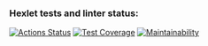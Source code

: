 ### Hexlet tests and linter status:
[![Actions Status](https://github.com/Vlangf/frontend-project-lvl2/workflows/hexlet-check/badge.svg)](https://github.com/Vlangf/frontend-project-lvl2/actions)
[![Test Coverage](https://api.codeclimate.com/v1/badges/5c5aba32d3018c9e7680/test_coverage)](https://codeclimate.com/github/Vlangf/frontend-project-lvl2/test_coverage)
[![Maintainability](https://api.codeclimate.com/v1/badges/5c5aba32d3018c9e7680/maintainability)](https://codeclimate.com/github/Vlangf/frontend-project-lvl2/maintainability)